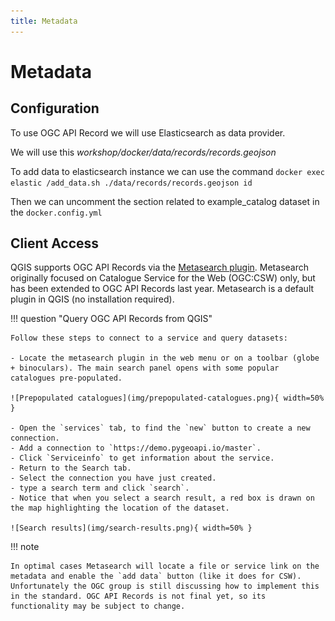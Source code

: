 ```yaml
---
title: Metadata
---
```


# Metadata

## Configuration

To use OGC API Record we will use Elasticsearch as data provider.

We will use this *workshop/docker/data/records/records.geojson*

To add data to elasticsearch instance we can use the command `docker exec elastic /add_data.sh ./data/records/records.geojson id`

Then we can uncomment the section related to example_catalog dataset in the `docker.config.yml`

## Client Access

QGIS supports OGC API Records via the [Metasearch plugin](https://docs.qgis.org/latest/en/docs/user_manual/plugins/core_plugins/plugins_metasearch.html). Metasearch originally focused on Catalogue Service for the Web (OGC:CSW) only, but has been extended to OGC API Records last year. Metasearch is a default plugin in QGIS (no installation required).

!!! question "Query OGC API Records from QGIS"

    Follow these steps to connect to a service and query datasets:

    - Locate the metasearch plugin in the web menu or on a toolbar (globe + binoculars). The main search panel opens with some popular catalogues pre-populated.

    ![Prepopulated catalogues](img/prepopulated-catalogues.png){ width=50% }

    - Open the `services` tab, to find the `new` button to create a new connection.
    - Add a connection to `https://demo.pygeoapi.io/master`.
    - Click `Serviceinfo` to get information about the service.
    - Return to the Search tab.
    - Select the connection you have just created.
    - type a search term and click `search`.
    - Notice that when you select a search result, a red box is drawn on the map highlighting the location of the dataset.

    ![Search results](img/search-results.png){ width=50% }

!!! note

    In optimal cases Metasearch will locate a file or service link on the metadata and enable the `add data` button (like it does for CSW). Unfortunately the OGC group is still discussing how to implement this in the standard. OGC API Records is not final yet, so its functionality may be subject to change.
